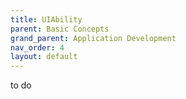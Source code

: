 ```yaml
---
title: UIAbility
parent: Basic Concepts
grand_parent: Application Development
nav_order: 4
layout: default
---
```


to do